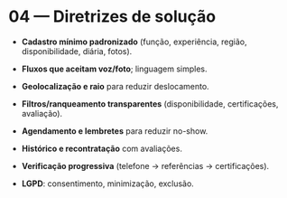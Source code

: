 # 04 — Diretrizes de solução

- **Cadastro mínimo padronizado** (função, experiência, região, disponibilidade, diária, fotos).  

- **Fluxos que aceitam voz/foto**; linguagem simples.  

- **Geolocalização e raio** para reduzir deslocamento.  

- **Filtros/ranqueamento transparentes** (disponibilidade, certificações, avaliação).  

- **Agendamento e lembretes** para reduzir no-show.  

- **Histórico e recontratação** com avaliações.  

- **Verificação progressiva** (telefone → referências → certificações).  

- **LGPD**: consentimento, minimização, exclusão.
